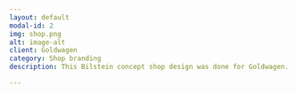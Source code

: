```yaml
---
layout: default
modal-id: 2
img: shop.png
alt: image-alt
client: Goldwagen
category: Shop branding
description: This Bilstein concept shop design was done for Goldwagen. Over the last few years I have done artwork for over 70 <a href="http://www.goldwagen.com/index.php/en/" target="_blank">Goldwagen stores</a>.

---
```

